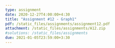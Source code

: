 ```yaml
---
type: assignment
date: 2020-12-27T4:00:00+4:30
title: "Assignment #12 - Graph1"
pdf: /static_files/assignments/assignment12.pdf
attachment: /static_files/assignments/A12.zip
#solutions: /static_files/assignments
due: 2021-01-05T23:59:00+3:30
---
```

